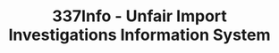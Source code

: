 ---
layout: default
bigquery: https://console.cloud.google.com/bigquery?p=patents-public-data&d=usitc_investigations&page=dataset&project=sheets-management-319211
citation: US International Trade Commission 337Info Unfair Import Investigations Information
  System
contributors: US International Trade Comission
cost: None
description: US International Trade Commission 337Info Unfair Import Investigations
  Information System contains data on investigations done under Section 337. Section
  337 declares the infringement of certain statutory intellectual property rights
  and other forms of unfair competition in import trade to be unlawful practices.
  Most Section 337 investigations involve allegations of patent or registered trademark
  infringement.
documentation: FAQ and tutorial available on the site
last_edit: 04/07/2022, 05:41:17
location: https://pubapps2.usitc.gov/337external/
maintained_by: US International Trade Comission
schema_fields:
- copyrightNumbers
- id
- actualEndDateEvidHear
- markmanHearing
- currentActiveALJ
- patentNumbers
- patentNumber
- finalIdOnViolationDue
- invUnfairAct
- trademarkNumbers
- publication_number
- teoIdDueDate
- htsNumbers
- dateCreated
- aljAssigned
- teoIdIssueDate
- finalIdOnViolationIssue
- scheduledEndDateEvidHear
- lastUpdated
- ouiiParticipation
- startDateMarkmanHearing
- finalDetViolation
- targetDate
- issueDateOtherNonFinal
- cafcAppeals
- finalDetNoViolation
- investigationType
- gcAttorney
- internalRemand
- investigationNo
- dateOfPublicationFrNotice
- respondent
- actualStartDateEvidHear
- scheduledStartDateEvidHear
- complainant
- endDateMarkmanHearing
- title
- investigationTermDate
- ouiiAttorney
- dateComplaintFiled
- currentStatus
- teoProceedingInvolved
- teoReliefGranted
- docketNo
shortname: unfair_import_investigations
tags:
- import
- legal
- trade
timeframe: 2008-2021 (prior to 2008 downloadable as a JSON file)
title: 337Info - Unfair Import Investigations Information System
uuid: 2721f5ec-e599-4890-9265-9706719fc71e
---